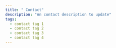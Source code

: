 ```yaml
---
title: " Contact"
description: "An contact description to update"
tags:
  - contact tag 1
  - contact tag 2
  - contact tag 3
  - contact tag 4
---
```

